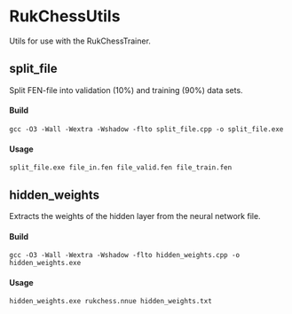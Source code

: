 # RukChessUtils
Utils for use with the RukChessTrainer.

## split_file
Split FEN-file into validation (10%) and training (90%) data sets.

#### Build

    gcc -O3 -Wall -Wextra -Wshadow -flto split_file.cpp -o split_file.exe

#### Usage

    split_file.exe file_in.fen file_valid.fen file_train.fen

## hidden_weights
Extracts the weights of the hidden layer from the neural network file.

#### Build

    gcc -O3 -Wall -Wextra -Wshadow -flto hidden_weights.cpp -o hidden_weights.exe

#### Usage

    hidden_weights.exe rukchess.nnue hidden_weights.txt
